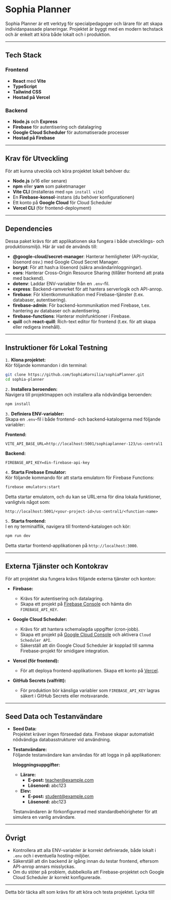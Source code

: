 # Sophia Planner

Sophia Planner är ett verktyg för specialpedagoger och lärare för att skapa individanpassade planeringar. Projektet är byggt med en modern techstack och är enkelt att köra både lokalt och i produktion.

---

## Tech Stack

### Frontend
- **React** med **Vite**
- **TypeScript**
- **Tailwind CSS**
- **Hostad på Vercel**

### Backend
- **Node.js** och **Express**
- **Firebase** för autentisering och datalagring
- **Google Cloud Scheduler** för automatiserade processer
- **Hostad på Firebase**

---

## Krav för Utveckling

För att kunna utveckla och köra projektet lokalt behöver du:

- **Node.js** (v16 eller senare)
- **npm** eller **yarn** som paketmanager
- **Vite CLI** (installeras med `npm install vite`)
- En **Firebase-konsol**-instans (du behöver konfigurationen)
- Ett konto på **Google Cloud** för Cloud Scheduler
- **Vercel CLI** (för frontend-deployment)

---

## Dependencies

Dessa paket krävs för att applikationen ska fungera i både utvecklings- och produktionsmiljö. Här är vad de används till:

- **@google-cloud/secret-manager**: Hanterar hemligheter (API-nycklar, lösenord osv.) med Google Cloud Secret Manager.
- **bcrypt**: För att hash:a lösenord (säkra användarinloggningar).
- **cors**: Hanterar Cross-Origin Resource Sharing (tillåter frontend att prata med backend).
- **dotenv**: Laddar ENV-variabler från en `.env`-fil.
- **express**: Backend-ramverket för att hantera serverlogik och API-anrop.
- **firebase**: För klientkommunikation med Firebase-tjänster (t.ex. databaser, autentisering).
- **firebase-admin**: För backend-kommunikation med Firebase, t.ex. hantering av databaser och autentisering.
- **firebase-functions**: Hanterar molnfunktioner i Firebase.
- **quill** och **react-quill**: Rich-text editor för frontend (t.ex. för att skapa eller redigera innehåll).

---

## Instruktioner för Lokal Testning

`1.` **Klona projektet:**  
   Kör följande kommandon i din terminal:
   ```bash
   git clone https://github.com/SophiaKornilia/sophiaPlanner.git
   cd sophia-planner
   ```

`2.` **Installera beroenden:**  
   Navigera till projektmappen och installera alla nödvändiga beroenden:
   ```bash
   npm install
   ```

`3.` **Definiera ENV-variabler:**  
   Skapa en `.env`-fil i både frontend- och backend-katalogerna med följande variabler:

   **Frontend:**
   ```env
   VITE_API_BASE_URL=http://localhost:5001/sophiaplanner-123/us-central1
   ```

   **Backend:**
   ```env
   FIREBASE_API_KEY=din-firebase-api-key
   ```

`4.` **Starta Firebase Emulator:**  
   Kör följande kommando för att starta emulatorn för Firebase Functions:
   ```bash
   firebase emulators:start
   ```
   Detta startar emulatorn, och du kan se URL:erna för dina lokala funktioner, vanligtvis något som:
   ```
   http://localhost:5001/<your-project-id>/us-central1/<function-name>
   ```

`5.` **Starta frontend:**  
   I en ny terminalflik, navigera till frontend-katalogen och kör:
   ```bash
   npm run dev
   ```
   Detta startar frontend-applikationen på `http://localhost:3000`.

---

## Externa Tjänster och Kontokrav

För att projektet ska fungera krävs följande externa tjänster och konton:

- **Firebase:**  
  - Krävs för autentisering och datalagring.
  - Skapa ett projekt på [Firebase Console](https://console.firebase.google.com) och hämta din `FIREBASE_API_KEY`.

- **Google Cloud Scheduler:**  
  - Krävs för att hantera schemalagda uppgifter (cron-jobb).
  - Skapa ett projekt på [Google Cloud Console](https://console.cloud.google.com) och aktivera `Cloud Scheduler API`.
  - Säkerställ att din Google Cloud Scheduler är kopplad till samma Firebase-projekt för smidigare integration.

- **Vercel (för frontend):**  
  - För att deploya frontend-applikationen. Skapa ett konto på [Vercel](https://vercel.com).

- **GitHub Secrets (valfritt):**  
  - För produktion bör känsliga variabler som `FIREBASE_API_KEY` lagras säkert i GitHub Secrets eller motsvarande.

---

## Seed Data och Testanvändare

- **Seed Data:**  
  Projektet kräver ingen förseedad data. Firebase skapar automatiskt nödvändiga databasstrukturer vid användning.

- **Testanvändare:**  
  Följande testanvändare kan användas för att logga in på applikationen:

  **Inloggningsuppgifter:**
  - **Lärare:**  
    - **E-post:** teacher@example.com  
    - **Lösenord:** abc123
  - **Elev:**  
    - **E-post:** student@example.com  
    - **Lösenord:** abc123

  Testanvändaren är förkonfigurerad med standardbehörigheter för att simulera en vanlig användare.

---

## Övrigt

- Kontrollera att alla ENV-variabler är korrekt definierade, både lokalt i `.env` och i eventuella hosting-miljöer.
- Säkerställ att din backend är igång innan du testar frontend, eftersom API-anrop annars misslyckas.
- Om du stöter på problem, dubbelkolla att Firebase-projektet och Google Cloud Scheduler är korrekt konfigurerade.

---

Detta bör täcka allt som krävs för att köra och testa projektet. Lycka till!
